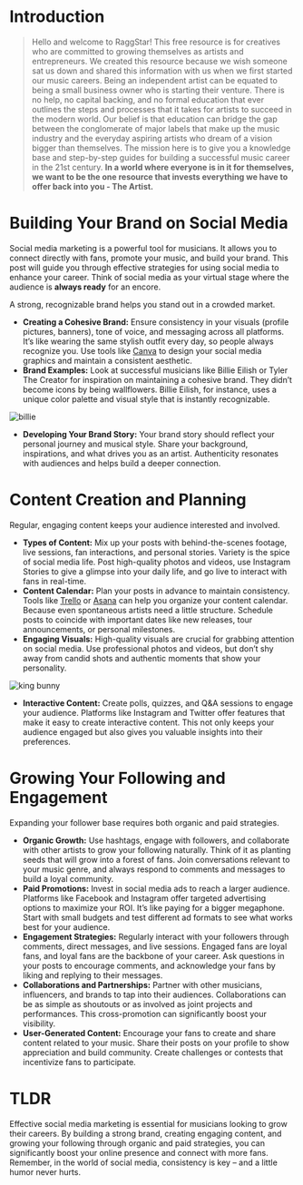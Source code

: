 <script lang='ts'>
  import BlogPageTemplate from '$lib/components/blog/BlogPageTemplate.svelte';
  import type { BlogCardProps } from '$lib/repositories/BlogPostRepository';
  import { ASSETS_PATH } from '$lib/repositories/BlogPostRepository';
  import { orderedBlogPosts } from '$lib/repositories/BlogPostRepository';
  import { page } from '$app/stores';

  const blogPostInfo: BlogCardProps = orderedBlogPosts.find((post) => post.slug === $page.route.id?.split('/')[3]);
  const assetsUrl = `${ASSETS_PATH}/${blogPostInfo.image}`;

  const gif1 = `${assetsUrl}/gif1.gif`;
  const gif2 = `${assetsUrl}/gif2.gif`;
  const img1 = `${assetsUrl}/img1.jpeg`;
</script>

<BlogPageTemplate
  title={blogPostInfo.title}
  subtitle={blogPostInfo.subtitle}
  published_date={blogPostInfo.date_published}
  coverImg={blogPostInfo.image}>

# Introduction
> Hello and welcome to RaggStar! This free resource is for creatives who are committed to growing themselves as artists and entrepreneurs. We created this resource because we wish someone sat us down and shared this information with us when we first started our music careers. Being an independent artist can be equated to being a small business owner who is starting their venture. There is no help, no capital backing, and no formal education that ever outlines the steps and processes that it takes for artists to succeed in the modern world. Our belief is that education can bridge the gap between the conglomerate of major labels that make up the music industry and the everyday aspiring artists who dream of a vision bigger than themselves. The mission here is to give you a knowledge base and step-by-step guides for building a successful music career in the 21st century. **In a world where everyone is in it for themselves, we want to be the one resource that invests everything we have to offer back into you - The Artist.**

# Building Your Brand on Social Media

Social media marketing is a powerful tool for musicians. It allows you to connect directly with fans, promote your music, and build your brand. This post will guide you through effective strategies for using social media to enhance your career. Think of social media as your virtual stage where the audience is **always ready** for an encore.

 A strong, recognizable brand helps you stand out in a crowded market.



* **Creating a Cohesive Brand:** Ensure consistency in your visuals (profile pictures, banners), tone of voice, and messaging across all platforms. It’s like wearing the same stylish outfit every day, so people always recognize you. Use tools like [Canva](https://www.canva.com/) to design your social media graphics and maintain a consistent aesthetic.
* **Brand Examples:** Look at successful musicians like Billie Eilish or Tyler The Creator for inspiration on maintaining a cohesive brand. They didn’t become icons by being wallflowers. Billie Eilish, for instance, uses a unique color palette and visual style that is instantly recognizable.

![billie]({gif1})

* **Developing Your Brand Story:** Your brand story should reflect your personal journey and musical style. Share your background, inspirations, and what drives you as an artist. Authenticity resonates with audiences and helps build a deeper connection.


# Content Creation and Planning

Regular, engaging content keeps your audience interested and involved.



* **Types of Content:** Mix up your posts with behind-the-scenes footage, live sessions, fan interactions, and personal stories. Variety is the spice of social media life. Post high-quality photos and videos, use Instagram Stories to give a glimpse into your daily life, and go live to interact with fans in real-time.
* **Content Calendar:** Plan your posts in advance to maintain consistency. Tools like [Trello](https://trello.com/) or [Asana](https://asana.com/) can help you organize your content calendar. Because even spontaneous artists need a little structure. Schedule posts to coincide with important dates like new releases, tour announcements, or personal milestones.
* **Engaging Visuals:** High-quality visuals are crucial for grabbing attention on social media. Use professional photos and videos, but don’t shy away from candid shots and authentic moments that show your personality.

![king bunny]({gif2})

* **Interactive Content:** Create polls, quizzes, and Q&A sessions to engage your audience. Platforms like Instagram and Twitter offer features that make it easy to create interactive content. This not only keeps your audience engaged but also gives you valuable insights into their preferences.


# Growing Your Following and Engagement

Expanding your follower base requires both organic and paid strategies.



* **Organic Growth:** Use hashtags, engage with followers, and collaborate with other artists to grow your following naturally. Think of it as planting seeds that will grow into a forest of fans. Join conversations relevant to your music genre, and always respond to comments and messages to build a loyal community.
* **Paid Promotions:** Invest in social media ads to reach a larger audience. Platforms like Facebook and Instagram offer targeted advertising options to maximize your ROI. It’s like paying for a bigger megaphone. Start with small budgets and test different ad formats to see what works best for your audience.
* **Engagement Strategies:** Regularly interact with your followers through comments, direct messages, and live sessions. Engaged fans are loyal fans, and loyal fans are the backbone of your career. Ask questions in your posts to encourage comments, and acknowledge your fans by liking and replying to their messages.
* **Collaborations and Partnerships:** Partner with other musicians, influencers, and brands to tap into their audiences. Collaborations can be as simple as shoutouts or as involved as joint projects and performances. This cross-promotion can significantly boost your visibility.
* **User-Generated Content:** Encourage your fans to create and share content related to your music. Share their posts on your profile to show appreciation and build community. Create challenges or contests that incentivize fans to participate.


# TLDR

Effective social media marketing is essential for musicians looking to grow their careers. By building a strong brand, creating engaging content, and growing your following through organic and paid strategies, you can significantly boost your online presence and connect with more fans. Remember, in the world of social media, consistency is key – and a little humor never hurts.


</BlogPageTemplate>
